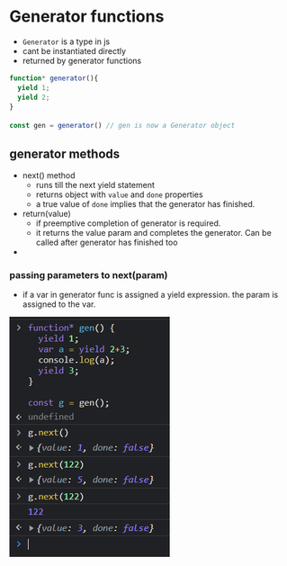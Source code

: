 # Generator functions
- `Generator` is a type in js
- cant be instantiated directly 
- returned by generator functions
```js
function* generator(){
  yield 1;
  yield 2;
}

const gen = generator() // gen is now a Generator object
```
## generator methods
- next() method
  - runs till the next yield statement 
  - returns object with `value` and `done` properties
  - a true value of `done` implies that the generator has finished.
- return(value)
  - if preemptive completion of generator is required.
  - it returns the value param and completes the generator. Can be called after generator has finished too
- 
### passing parameters to next(param)
- if a var in generator func is assigned a yield expression. the param is assigned to the var.

![Passing Params to generator function](./Screenshot%20(2).png)
